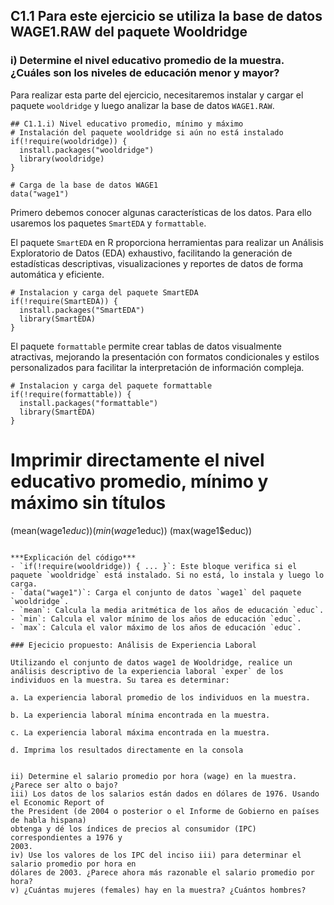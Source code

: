 ## C1.1 Para este ejercicio se utiliza la base de datos WAGE1.RAW del paquete Wooldridge
### i) Determine el nivel educativo promedio de la muestra. ¿Cuáles son los niveles de educación menor y mayor?

Para realizar esta parte del ejercicio, necesitaremos instalar y cargar el paquete `wooldridge` y luego analizar la base de datos `WAGE1.RAW`.
```
## C1.1.i) Nivel educativo promedio, mínimo y máximo
# Instalación del paquete wooldridge si aún no está instalado
if(!require(wooldridge)) {
  install.packages("wooldridge")
  library(wooldridge)
}
```
```
# Carga de la base de datos WAGE1
data("wage1")
```
Primero debemos conocer algunas características de los datos. Para ello usaremos los paquetes `SmartEDA` y `formattable`.

El paquete `SmartEDA` en R proporciona herramientas para realizar un Análisis Exploratorio de Datos (EDA) exhaustivo, facilitando la generación de estadísticas descriptivas, visualizaciones y reportes de datos de forma automática y eficiente.
```
# Instalacion y carga del paquete SmartEDA
if(!require(SmartEDA)) {
  install.packages("SmartEDA")
  library(SmartEDA)
}
```
El paquete `formattable` permite crear tablas de datos visualmente atractivas, mejorando la presentación con formatos condicionales y estilos personalizados para facilitar la interpretación de información compleja.
```
# Instalacion y carga del paquete formattable
if(!require(formattable)) {
  install.packages("formattable")
  library(SmartEDA)
}
```

# Imprimir directamente el nivel educativo promedio, mínimo y máximo sin títulos
(mean(wage1$educ))
(min(wage1$educ))
(max(wage1$educ))
```

***Explicación del código***
- `if(!require(wooldridge)) { ... }`: Este bloque verifica si el paquete `wooldridge` está instalado. Si no está, lo instala y luego lo carga.
- `data("wage1")`: Carga el conjunto de datos `wage1` del paquete `wooldridge`.
- `mean`: Calcula la media aritmética de los años de educación `educ`.
- `min`: Calcula el valor mínimo de los años de educación `educ`.
- `max`: Calcula el valor máximo de los años de educación `educ`.

### Ejecicio propuesto: Análisis de Experiencia Laboral

Utilizando el conjunto de datos wage1 de Wooldridge, realice un análisis descriptivo de la experiencia laboral `exper` de los individuos en la muestra. Su tarea es determinar:

a. La experiencia laboral promedio de los individuos en la muestra.

b. La experiencia laboral mínima encontrada en la muestra.

c. La experiencia laboral máxima encontrada en la muestra.

d. Imprima los resultados directamente en la consola


ii) Determine el salario promedio por hora (wage) en la muestra. ¿Parece ser alto o bajo?
iii) Los datos de los salarios están dados en dólares de 1976. Usando el Economic Report of
the President (de 2004 o posterior o el Informe de Gobierno en países de habla hispana)
obtenga y dé los índices de precios al consumidor (IPC) correspondientes a 1976 y
2003.
iv) Use los valores de los IPC del inciso iii) para determinar el salario promedio por hora en
dólares de 2003. ¿Parece ahora más razonable el salario promedio por hora?
v) ¿Cuántas mujeres (females) hay en la muestra? ¿Cuántos hombres?

